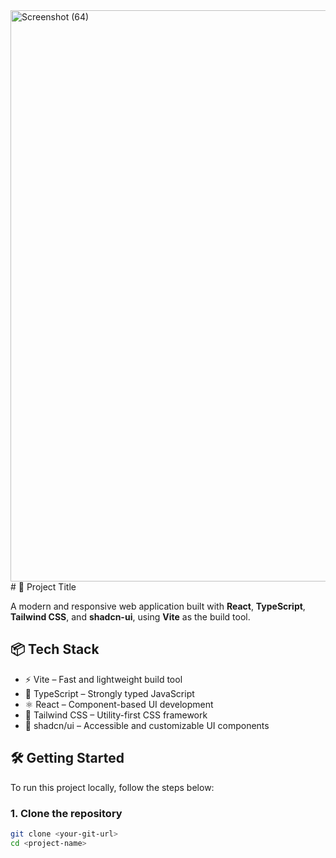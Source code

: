 <img width="1898" height="914" alt="Screenshot (64)" src="https://github.com/user-attachments/assets/465217e1-18ad-4cb8-8127-c35ec066b8f3" />
# 🌟 Project Title

A modern and responsive web application built with **React**, **TypeScript**, **Tailwind CSS**, and **shadcn-ui**, using **Vite** as the build tool.

## 📦 Tech Stack

- ⚡ Vite – Fast and lightweight build tool
- 🧠 TypeScript – Strongly typed JavaScript
- ⚛️ React – Component-based UI development
- 🎨 Tailwind CSS – Utility-first CSS framework
- 🧩 shadcn/ui – Accessible and customizable UI components

## 🛠️ Getting Started

To run this project locally, follow the steps below:

### 1. Clone the repository

```bash
git clone <your-git-url>
cd <project-name>
